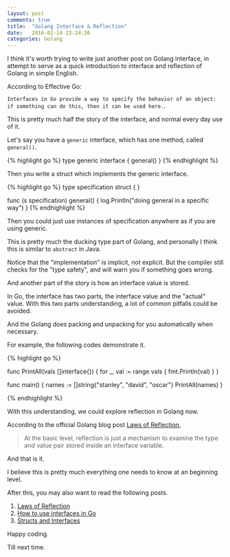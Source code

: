 ```yaml
---
layout: post
comments: true
title:  "Golang Interface & Reflection"
date:   2016-02-14 23:24:36
categories: Golang
---
```


I think it's worth trying to write just another post on Golang interface, in attempt to serve as a quick introduction to interface and reflection of Golang in simple English.

According to Effective Go:

`Interfaces in Go provide a way to specify the behavior of an object: if something can do this, then it can be used here.`. 

This is pretty much half the story of the interface, and normal every day use of it.

Let's say you have a `generic` interface, which has one method, called `general()`.

{% highlight go %}
type generic interface {
    general()
}
{% endhighlight %}

Then you write a struct which implements the generic interface.

{% highlight go %}
type specification struct {
}

func (s specification) general() {
    log.Println("doing general in a specific way")
}
{% endhighlight %}

Then you could just use instances of specification anywhere as if you are using generic.

This is pretty much the ducking type part of Golang, and personally I think this is similar to `abstract` in Java.

Notice that the "implementation" is implicit, not explicit. But the compiler still checks for the "type safety", and will warn you if something goes wrong.

And another part of the story is how an interface value is stored. 

In Go, the interface has two parts, the interface value and the "actual“ value. With this two parts understanding, a lot of common pitfalls could be avoided.

And the Golang does packing and unpacking for you automatically when necessary.

For example, the following codes demonstrate it. 

{% highlight go %}

func PrintAll(vals []interface{}) {
    for _, val := range vals {
        fmt.Println(val)
    }
}

func main() {
    names := []string{"stanley", "david", "oscar"}
    PrintAll(names)
}

{% endhighlight %}

With this understanding, we could explore reflection in Golang now. 

According to the official Golang blog post [Laws of Reflection](http://blog.golang.org/laws-of-reflection),

>At the basic level, reflection is just a mechanism to examine the type and value pair stored inside an interface variable.

And that is it. 

I believe this is pretty much everything one needs to know at an beginning level.

After this, you may also want to read the following posts. 

1. [Laws of Reflection](http://blog.golang.org/laws-of-reflection)
2. [How to use interfaces in Go](http://jordanorelli.com/post/32665860244/how-to-use-interfaces-in-go)
3. [Structs and Interfaces](https://www.golang-book.com/books/intro/9)

Happy coding.

Till next time.
